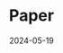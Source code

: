 ---
title: 'Paper'
date: 2024-05-19
type: landing

design:
  # Section spacing
  spacing: '5rem'

# Page sections
sections:
  - block: collection
    content:
      title: Journal Article
      text: 
      filters:
        folders:
          - journal-article
    design:
      view: article-grid
      view: citation
  - block: collection
    draft: true
    content:
      title: Preprint
      text: 
      filters:
        folders:
          - preprint
    design:
      view: article-grid
      view: citation
  - block: collection
    draft: true
    content:
      title: Conference Paper
      text: 
      filters:
        folders:
          - conference-paper
    design:
      view: article-grid
      view: citation
---